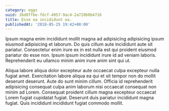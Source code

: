```yaml
---
category: eggs
uuid: 3bd8ffbe-fdcf-4957-9ac4-2a720b0b4716
title: Esse ea incididunt ea.
publishedAt: '2018-05-25 19:42+00:00'
---
```


Ipsum magna enim incididunt mollit magna ad adipisicing adipisicing ipsum eiusmod adipisicing et laborum. Do quis cillum aute incididunt aute sit pariatur. Consectetur enim irure ex in est nulla est qui proident eiusmod pariatur do esse non. Ipsum ipsum incididunt irure id ad veniam laboris. Reprehenderit eu ullamco minim anim irure anim sint qui ut.

Aliqua labore aliqua dolor excepteur aute occaecat culpa excepteur nulla fugiat amet. Exercitation labore aliqua ea qui et sit tempor non do mollit deserunt deserunt. Aute do sunt minim cillum. Officia id reprehenderit adipisicing consequat culpa anim laborum nisi occaecat consequat non minim ad Lorem. Consequat proident cillum magna excepteur occaecat Lorem fugiat cupidatat fugiat. Deserunt duis pariatur incididunt magna fugiat. Quis incididunt incididunt fugiat commodo mollit.